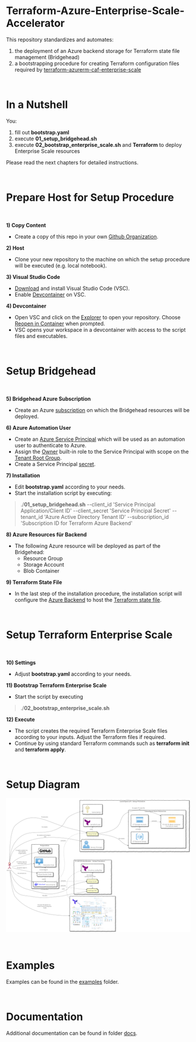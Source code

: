 # Terraform-Azure-Enterprise-Scale-Accelerator

This repository standardizes and automates:
1) the deployment of an Azure backend storage for Terraform state file management (Bridgehead)
2) a bootstrapping procedure for creating Terraform configuration files required by [terraform-azurerm-caf-enterprise-scale](https://github.com/Azure/terraform-azurerm-caf-enterprise-scale)

</br>

# In a Nutshell

You:
1) fill out **bootstrap.yaml**
2) execute **01_setup_bridgehead.sh**
3) execute **02_bootstrap_enterprise_scale.sh** and **Terraform** to deploy Enterprise Scale resources

Please read the next chapters for detailed instructions.

</br>

# Prepare Host for Setup Procedure

</br>

**1) Copy Content**
- Create a copy of this repo in your own [Github Organization](https://docs.github.com/en/organizations/collaborating-with-groups-in-organizations/about-organizations).

**2) Host**
- Clone your new repository to the machine on which the setup procedure will be executed (e.g. local notebook).

**3) Visual Studio Code**
- [Download](https://code.visualstudio.com/Download) and install Visual Studio Code (VSC).
- Enable [Devcontainer](https://code.visualstudio.com/docs/devcontainers/tutorial) on VSC.

**4) Devcontainer**
- Open VSC and click on the [Explorer](https://code.visualstudio.com/docs/getstarted/userinterface#_explorer) to open your repository. Choose [Reopen in Container](https://code.visualstudio.com/docs/devcontainers/create-dev-container#_add-configuration-files-to-a-repository) when prompted.
- VSC opens your workspace in a devcontainer with access to the script files and executables.

</br>

# Setup Bridgehead

</br>

**5) Bridgehead Azure Subscription**
- Create an Azure [subscription](https://learn.microsoft.com/en-us/azure/cost-management-billing/manage/create-subscription) on which the Bridgehead resources will be deployed.

**6) Azure Automation User**
- Create an [Azure Service Principal](https://learn.microsoft.com/en-us/azure/active-directory/develop/howto-create-service-principal-portal) which will be used as an automation user to authenticate to Azure.
- Assign the [Owner](https://learn.microsoft.com/en-us/azure/role-based-access-control/built-in-roles) built-in role to the Service Principal with scope on the [Tenant Root Group](https://learn.microsoft.com/en-us/azure/governance/management-groups/overview).
- Create a Service Principal [secret](https://learn.microsoft.com/en-us/azure/active-directory/fundamentals/service-accounts-principal#service-principal-authentication).

**7) Installation**
- Edit **bootstrap.yaml** according to your needs.
- Start the installation script by executing:
> ./**01_setup_bridgehead.sh** --client_id 'Service Principal Application/Client ID' --client_secret 'Service Principal Secret' --tenant_id 'Azure Active Directory Tenant ID' --subscription_id 'Subscription ID for Terraform Azure Backend'


**8) Azure Resources für Backend**
- The following Azure resource will be deployed as part of the Bridgehead:
  - Resource Group
  - Storage Account
  - Blob Container

**9) Terraform State File**
- In the last step of the installation procedure, the installation script will configure the [Azure Backend](https://developer.hashicorp.com/terraform/language/settings/backends/azurerm) to host the [Terraform state file](https://developer.hashicorp.com/terraform/language/state).

<br/>

# Setup Terraform Enterprise Scale
<br/>

**10) Settings**
- Adjust **bootstrap.yaml** according to your needs.

**11) Bootstrap Terraform Enterprise Scale**
- Start the script by executing
> ./**02_bootstrap_enterprise_scale.sh**

**12) Execute**
- The script creates the required Terraform Enterprise Scale files according to your inputs. Adjust the Terraform files if required.
- Continue by using standard Terraform commands such as **terraform init** and **terraform apply**.

</br>

# Setup Diagram

![Diagram](./docs/Diagram.svg "Diagram")

</br>

# Examples

Examples can be found in the [examples](./examples/) folder.

</br>

# Documentation

Additional documentation can be found in folder [docs](./docs).